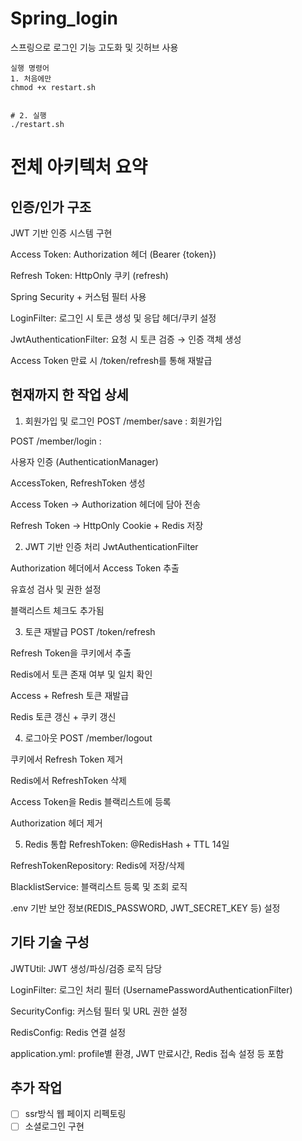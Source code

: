# Spring_login

스프링으로 로그인 기능 고도화 및 깃허브 사용

```declarative
실행 명령어
1. 처음에만
chmod +x restart.sh


# 2. 실행
./restart.sh
```

# 전체 아키텍처 요약
## 인증/인가 구조
JWT 기반 인증 시스템 구현

Access Token: Authorization 헤더 (Bearer {token})

Refresh Token: HttpOnly 쿠키 (refresh)

Spring Security + 커스텀 필터 사용

LoginFilter: 로그인 시 토큰 생성 및 응답 헤더/쿠키 설정

JwtAuthenticationFilter: 요청 시 토큰 검증 → 인증 객체 생성

Access Token 만료 시 /token/refresh를 통해 재발급

## 현재까지 한 작업 상세
1. 회원가입 및 로그인
   POST /member/save : 회원가입

POST /member/login :

사용자 인증 (AuthenticationManager)

AccessToken, RefreshToken 생성

Access Token → Authorization 헤더에 담아 전송

Refresh Token → HttpOnly Cookie + Redis 저장

2. JWT 기반 인증 처리
JwtAuthenticationFilter

Authorization 헤더에서 Access Token 추출

유효성 검사 및 권한 설정

블랙리스트 체크도 추가됨

3. 토큰 재발급
POST /token/refresh

Refresh Token을 쿠키에서 추출

Redis에서 토큰 존재 여부 및 일치 확인

Access + Refresh 토큰 재발급

Redis 토큰 갱신 + 쿠키 갱신

4. 로그아웃
POST /member/logout

쿠키에서 Refresh Token 제거

Redis에서 RefreshToken 삭제

Access Token을 Redis 블랙리스트에 등록

Authorization 헤더 제거

5. Redis 통합
RefreshToken: @RedisHash + TTL 14일

RefreshTokenRepository: Redis에 저장/삭제

BlacklistService: 블랙리스트 등록 및 조회 로직

.env 기반 보안 정보(REDIS_PASSWORD, JWT_SECRET_KEY 등) 설정

## 기타 기술 구성
JWTUtil: JWT 생성/파싱/검증 로직 담당

LoginFilter: 로그인 처리 필터 (UsernamePasswordAuthenticationFilter)

SecurityConfig: 커스텀 필터 및 URL 권한 설정

RedisConfig: Redis 연결 설정

application.yml: profile별 환경, JWT 만료시간, Redis 접속 설정 등 포함

## 추가 작업
- [ ] ssr방식 웹 페이지 리펙토링
- [ ] 소셜로그인 구현